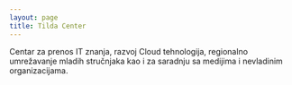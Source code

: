 ```yaml
---
layout: page
title: Tilda Center
---
```


Centar za prenos IT znanja, razvoj Cloud tehnologija, regionalno umrežavanje
mladih stručnjaka kao i za saradnju sa medijima i nevladinim organizacijama.
